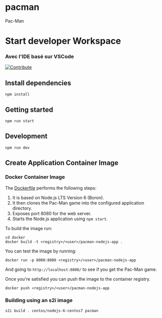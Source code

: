 # pacman
Pac-Man

# Start developer Workspace


### Avec l'IDE basé sur VSCode
[![Contribute](https://www.eclipse.org/che/factory-contribute.svg)](https://devspaces.apps.cluster-m75cw.m75cw.sandbox2192.opentlc.com#https://github.com/gestrem/pacman)


## Install dependencies

```
npm install
```

## Getting started

```
npm run start
```

## Development

```
npm run dev
```

## Create Application Container Image

### Docker Container Image

The [Dockerfile](docker/Dockerfile) performs the following steps:

1. It is based on Node.js LTS Version 6 (Boron).
1. It then clones the Pac-Man game into the configured application directory.
1. Exposes port 8080 for the web server.
1. Starts the Node.js application using `npm start`.

To build the image run:

```
cd docker
docker build -t <registry>/<user>/pacman-nodejs-app .
```

You can test the image by running:

```
docker run -p 8000:8080 <registry>/<user>/pacman-nodejs-app
```

And going to `http://localhost:8000/` to see if you get the Pac-Man game.

Once you're satisfied you can push the image to the container registry.

```
docker push <registry>/<user>/pacman-nodejs-app
```

### Building using an s2i image

```
s2i build . centos/nodejs-6-centos7 pacman
```
